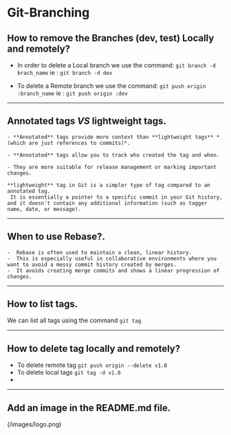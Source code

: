# Git-Branching
## How to remove the Branches (dev, test) Locally and remotely?

-  In order to delete a Local branch we use the command:
`git branch -d brach_name` ie : `git branch -d dev`

-  To delete a Remote branch we use the command:
`git push origin :branch_name` ie : `git push origin :dev`
---------------------------------------------------------------------------------------

## **Annotated** tags *VS* **lightweight** tags.

```
- **Annotated** tags provide more context than **lightweight tags** *(which are just references to commits)*.

- **Annotated** tags allow you to track who created the tag and when.

- They are more suitable for release management or marking important changes.

**lightweight** tag in Git is a simpler type of tag compared to an annotated tag.
 It is essentially a pointer to a specific commit in your Git history, and it doesn't contain any additional information (such as tagger name, date, or message).
```
---------------------------------------------------------------------------------------

## When to use Rebase?.

```
-  Rebase is often used to maintain a clean, linear history.
-  This is especially useful in collaborative environments where you want to avoid a messy commit history created by merges.
-  It avoids creating merge commits and shows a linear progression of changes.
```

---------------------------------------------------------------------------------------
## How to list tags.

We can list all tags using the command ` git tag `

---------------------------------------------------------------------------------------

## How to delete tag locally and remotely? 
-  To delete remote tag `git push origin --delete v1.0`
-  To delete local tags `git tag -d v1.0`
-  
---------------------------------------------------------------------------------------

## Add an image in the README.md file.  
(/images/logo.png)






